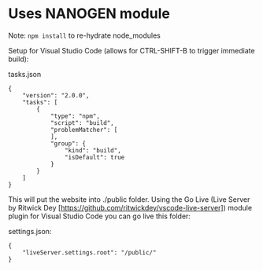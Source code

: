 # Uses NANOGEN module

Note: `npm install` to re-hydrate node\_modules

Setup for Visual Studio Code (allows for CTRL-SHIFT-B to trigger immediate build):

tasks.json
```
{
    "version": "2.0.0",
    "tasks": [
        {
            "type": "npm",
            "script": "build",
            "problemMatcher": [
            ],
            "group": {
                "kind": "build",
                "isDefault": true
            }
        }
    ]
}
```

This will put the website into ./public folder. Using the Go Live (Live Server by Ritwick Dey [https://github.com/ritwickdey/vscode-live-server]) module plugin for Visual Studio Code you can go live this folder:

settings.json:
```
{
    "liveServer.settings.root": "/public/"
}
```
